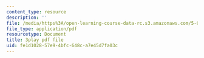 ```yaml
---
content_type: resource
description: ''
file: /media/https%3A/open-learning-course-data-rc.s3.amazonaws.com/5-07sc-biological-chemistry-i-fall-2013/fe1d102857e94bfc648ca7e45d7fa03c_BZGOYTtQUhY.pdf
file_type: application/pdf
resourcetype: Document
title: 3play pdf file
uid: fe1d1028-57e9-4bfc-648c-a7e45d7fa03c
---
```

